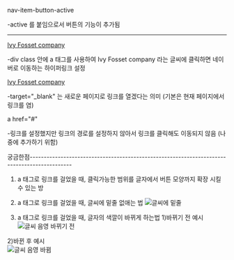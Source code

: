 
nav-item-button-active

-active 를 붙임으로서 버튼의 기능이 추가됨

-----------------------------------------------
<div class="company-name">
        <a href="https://www.naver.com/"> Ivy Fosset company </a>

-div class 안에 a 태그를 사용하여 Ivy Fosset company 라는 글씨에 클릭하면 네이버로 이동하는 하이퍼링크 설정

<div class="company-name">
        <a href="https://www.naver.com/" target="_blank">Ivy Fosset company </a>

-target="_blank" 는 새로운 페이지로 링크를 열겠다는 의미 (기본은 현재 페이지에서 링크를 염)

a href="#" 

-링크를 설정했지만 링크의 경로를 설정하지 않아서 링크를 클릭해도 이동되지 않음 (나중에 추가하기 위함)


궁금한점---------------------------------------------------------------------------------------------   
1. a 태그로 링크를 걸었을 때, 클릭가능한 범위를 글자에서 버튼 모양까지 확장 시킬 수 있는 방
2. a 태그로 링크를 걸었을 때, 글씨에 밑줄 없애는 법
        ![글씨에 밑줄](https://github.com/IbyeJangJinho/LikeLion-project/assets/130152977/d8f0132d-6cc3-45d5-af81-1c235b4b2609)

3. a 태그로 링크를 걸었을 때, 글자의 색깔이 바뀌게 하는법
1)바뀌기 전 예시
        ![글씨 음영 바뀌기 전](https://github.com/IbyeJangJinho/LikeLion-project/assets/130152977/7eb0b779-87bd-42cd-92ae-52c4e0de359c)
        
2)바뀐 후 예시     
        ![글씨 음영 바뀜](https://github.com/IbyeJangJinho/LikeLion-project/assets/130152977/c0c28ace-62ab-459b-b2bb-d3592da86a01)


       
        


